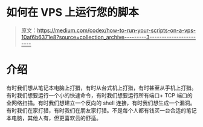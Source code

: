 # 如何在 VPS 上运行您的脚本

> 原文：<https://medium.com/codex/how-to-run-your-scripts-on-a-vps-10af6b6371e8?source=collection_archive---------3----------------------->

# 介绍

有时我们想从笔记本电脑上打猎，有时从台式机上打猎，有时甚至从手机上打猎。有时我们想要运行一个小的快速命令，有时我们想要运行所有端口+ TCP 端口的全网络扫描。有时我们想建立一个反向的 shell 连接，有时我们想生成一个漏洞。有时我们在家打猎，有时我们在朋友家打猎。不是每个人都有钱买一台合适的笔记本电脑，其他人有，但更喜欢云的舒适。